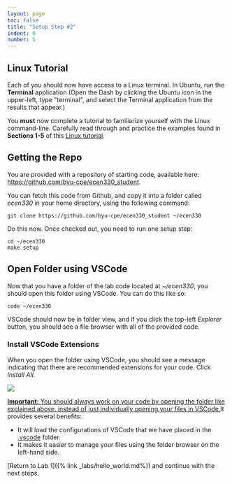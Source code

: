 ```yaml
---
layout: page
toc: false
title: "Setup Step #2"
indent: 0
number: 5
---
```


## Linux Tutorial 

Each of you should now have access to a Linux terminal. In Ubuntu, run the **Terminal** application (Open the Dash by clicking the Ubuntu icon in the upper-left, type "terminal", and select the Terminal application from the results that appear.)

You **must** now complete a tutorial to familiarize yourself with the Linux command-line. Carefully read through and practice the examples found in  __Sections 1-5__ of 
 this [Linux tutorial](https://ryanstutorials.net/linuxtutorial/).

## Getting the Repo 

You are provided with a repository of starting code, available here: <https://github.com/byu-cpe/ecen330_student>.

You can fetch this code from Github, and copy it into a folder called *ecen330* in your home directory, using the following command:

```
git clone https://github.com/byu-cpe/ecen330_student ~/ecen330
```

Do this now.  Once checked out, you need to run one setup step:
```
cd ~/ecen330
make setup
```


## Open Folder using VSCode 

Now that you have a folder of the lab code located at *~/ecen330*, you should open this folder using VSCode.  You can do this like so:


    code ~/ecen330

VSCode should now be in folder view, and if you click the top-left *Explorer* button, you should see a file browser with all of the provided code.  

### Install VSCode Extensions 
When you open the folder using VSCode, you should see a message indicating that there are recommended extensions for your code.  Click *Install All*.

<img src="{% link media/setup/vscode_recommendations.png %}">

<ins>**Important:** You should always work on your code by opening the folder like explained above, instead of just individually opening your files in VSCode.</ins>It provides several benefits:
  * It will load the configurations of VSCode that we have placed in the [.vscode](https://github.com/byu-cpe/ecen330_student/tree/master/.vscode) folder.
  * It makes it easier to manage your files using the folder browser on the left-hand side.

[Return to Lab 1]({% link _labs/hello_world.md%}) and continue with the next steps.
